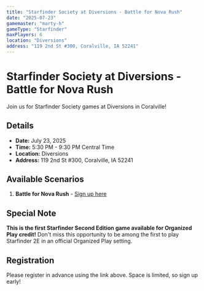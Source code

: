 ```yaml
---
title: "Starfinder Society at Diversions - Battle for Nova Rush"
date: "2025-07-23"
gamemaster: "marty-h"
gameType: "Starfinder"
maxPlayers: 6
location: "Diversions"
address: "119 2nd St #300, Coralville, IA 52241"
---
```


# Starfinder Society at Diversions - Battle for Nova Rush

Join us for Starfinder Society games at Diversions in Coralville!

## Details

- **Date:** July 23, 2025
- **Time:** 5:30 PM - 9:30 PM Central Time
- **Location:** Diversions
- **Address:** 119 2nd St #300, Coralville, IA 52241

## Available Scenarios

1. **Battle for Nova Rush** - [Sign up here](https://www.rpgchronicles.net/session/3793181b-71db-4409-91b3-b4a2cd28d469/pregame)

## Special Note

**This is the first Starfinder Second Edition game available for Organized Play credit!** Don't miss this opportunity to be among the first to play Starfinder 2E in an official Organized Play setting.

## Registration

Please register in advance using the link above. Space is limited, so sign up early!
